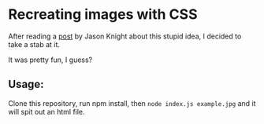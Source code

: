 # Recreating images with CSS

After reading a [post](https://medium.com/codex/i-made-this-in-css-good-for-a-laugh-9294a47af764) by Jason Knight about this stupid idea, I decided to take a stab at it.

It was pretty fun, I guess?

## Usage:
Clone this repository, run npm install, then `node index.js example.jpg` and it will spit out an html file.